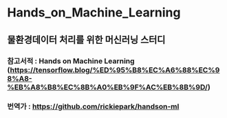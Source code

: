 # Hands_on_Machine_Learning
## 물환경데이터 처리를 위한 머신러닝 스터디

### 참고서적 : Hands on Machine Learning (https://tensorflow.blog/%ED%95%B8%EC%A6%88%EC%98%A8-%EB%A8%B8%EC%8B%A0%EB%9F%AC%EB%8B%9D/) 

### 번역가 : https://github.com/rickiepark/handson-ml 
